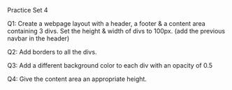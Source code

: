 Practice Set 4

Q1:
Create a webpage layout with a header, a footer & a content area containing 3 divs.
Set the height & width of divs to 100px.
(add the previous navbar in the header)

Q2: Add borders to all the divs.

Q3: Add a different background color to each div with an opacity of 0.5

Q4: Give the content area an appropriate height.